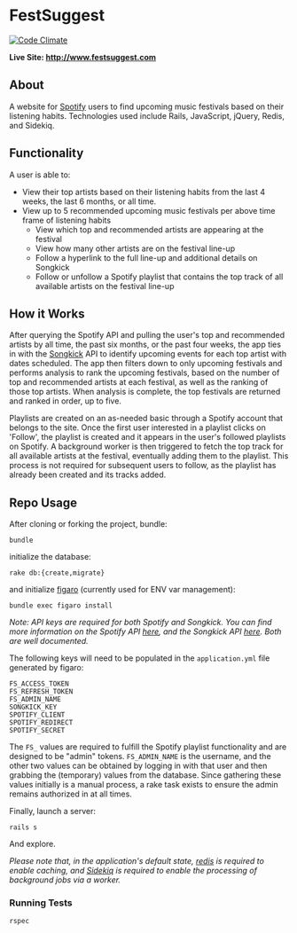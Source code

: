 # FestSuggest
[![Code Climate](https://codeclimate.com/github/ryanflach/fest_suggest/badges/gpa.svg)](https://codeclimate.com/github/ryanflach/fest_suggest)

**Live Site: http://www.festsuggest.com**

## About
A website for [Spotify](www.spotify.com) users to find upcoming music festivals based on their listening habits. Technologies used include Rails, JavaScript, jQuery, Redis, and Sidekiq.

## Functionality
A user is able to:
- View their top artists based on their listening habits from the last 4 weeks, the last 6 months, or all time.
- View up to 5 recommended upcoming music festivals per above time frame of listening habits
  - View which top and recommended artists are appearing at the festival
  - View how many other artists are on the festival line-up
  - Follow a hyperlink to the full line-up and additional details on Songkick
  - Follow or unfollow a Spotify playlist that contains the top track of all available artists on the festival line-up

## How it Works
After querying the Spotify API and pulling the user's top and recommended artists by all time, the past six months, or the past four weeks, the app ties in with the [Songkick](www.songkick.com) API to identify upcoming events for each top artist with dates scheduled. The app then filters down to only upcoming festivals and performs analysis to rank the upcoming festivals, based on the number of top and recommended artists at each festival, as well as the ranking of those top artists. When analysis is complete, the top festivals are returned and ranked in order, up to five.

Playlists are created on an as-needed basic through a Spotify account that belongs to the site. Once the first user interested in a playlist clicks on 'Follow', the playlist is created and it appears in the user's followed playlists on Spotify. A background worker is then triggered to fetch the top track for all available artists at the festival, eventually adding them to the playlist. This process is not required for subsequent users to follow, as the playlist has already been created and its tracks added.

## Repo Usage
After cloning or forking the project, bundle:
```
bundle
```
initialize the database:
```
rake db:{create,migrate}
```
and initialize [figaro](https://github.com/laserlemon/figaro) (currently used for ENV var management):
```
bundle exec figaro install
```

_Note: API keys are required for both Spotify and Songkick. You can find more information on the Spotify API [here](https://developer.spotify.com/documentation/web-api/), and the Songkick API [here](http://www.songkick.com/developer). Both are well documented._

The following keys will need to be populated in the `application.yml` file generated by figaro:
```
FS_ACCESS_TOKEN
FS_REFRESH_TOKEN
FS_ADMIN_NAME
SONGKICK_KEY
SPOTIFY_CLIENT
SPOTIFY_REDIRECT
SPOTIFY_SECRET
```

The `FS_` values are required to fulfill the Spotify playlist functionality and are designed to be "admin" tokens. `FS_ADMIN_NAME` is the username, and the other two values can be obtained by logging in with that user and then grabbing the (temporary) values from the database. Since gathering these values initially is a manual process, a rake task exists to ensure the admin remains authorized in at all times.

Finally, launch a server:
```
rails s
```
And explore.

_Please note that, in the application's default state, [redis](https://github.com/redis-store/redis-rails) is required to enable caching, and [Sidekiq](https://github.com/mperham/sidekiq) is required to enable the processing of background jobs via a worker._

### Running Tests
```
rspec
```
